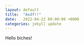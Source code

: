 ```yaml
---
layout: default
title:  "Asdf!!"
date:   2022-04-22 00:00:00 +0000
categories: jekyll update
---
```


Hello biches!